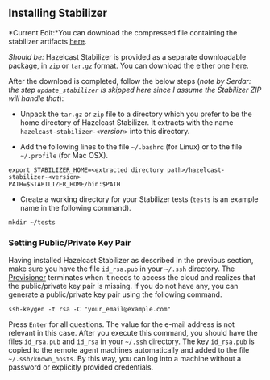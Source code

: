 

## Installing Stabilizer

*Current Edit:*You can download the compressed file containing the stabilizer artifacts [here](http://search.maven.org/remotecontent?filepath=com/hazelcast/stabilizer/hazelcast-stabilizer-dist/0.3/hazelcast-stabilizer-dist-0.3-dist.zip).

*Should be:* Hazelcast Stabilizer is provided as a separate downloadable package, in `zip` or `tar.gz` format. You can download the either one [here](???).

After the download is completed, follow the below steps (*note by Serdar: the step `update_stabilizer` is skipped here since I assume the Stabilizer ZIP will handle that*):

- Unpack the `tar.gz` or `zip` file to a directory which you prefer to be the home directory of Hazelcast Stabilizer. It extracts with the name `hazelcast-stabilizer-<`*version*`>` into this directory.

- Add the following lines to the file `~/.bashrc` (for Linux) or to the file `~/.profile` (for Mac OSX).

```
export STABILIZER_HOME=<extracted directory path>/hazelcast-stabilizer-<version>
PATH=$STABILIZER_HOME/bin:$PATH
```

- Create a working directory for your Stabilizer tests (`tests` is an example name in the following command).

```
mkdir ~/tests
```

### Setting Public/Private Key Pair

Having installed Hazelcast Stabilizer as described in the previous section, make sure you have the file `id_rsa.pub` in your `~/.ssh` directory. The [Provisioner](#provisioner) terminates when it needs to access the cloud and realizes that the public/private key pair is missing. If you do not have any, you can generate a public/private key pair using the following command.

```
ssh-keygen -t rsa -C "your_email@example.com"
```

Press `Enter` for all questions. The value for the e-mail address is not relevant in this case. After you execute this command, you should have the files `id_rsa.pub` and `id_rsa` in your `~/.ssh` directory. The key `id_rsa.pub` is copied to the remote agent machines automatically and added to the file `~/.ssh/known_hosts`. By this way, you can log into a machine without a password or explicitly provided credentials.

